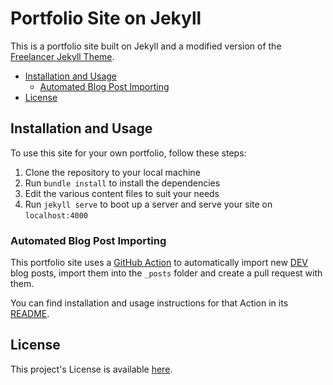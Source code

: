 # Portfolio Site on Jekyll

This is a portfolio site built on Jekyll and a modified version of the [Freelancer Jekyll Theme](https://github.com/jeromelachaud/freelancer-theme).

* [Installation and Usage](#installation-and-usage)
    * [Automated Blog Post Importing](#automated-blog-post-importing)
* [License](#license)

## Installation and Usage

To use this site for your own portfolio, follow these steps:

1. Clone the repository to your local machine
2. Run `bundle install` to install the dependencies
3. Edit the various content files to suit your needs
4. Run `jekyll serve` to boot up a server and serve your site on `localhost:4000`

### Automated Blog Post Importing

This portfolio site uses a [GitHub Action](https://github.com/benhayehudi/dev-posts-to-jekyll-markdown-action) to automatically import new [DEV](https://dev.to) blog posts, import them into the `_posts` folder and create a pull request with them. 

You can find installation and usage instructions for that Action in its [README](https://github.com/benhayehudi/dev-posts-to-jekyll-markdown-action/blob/master/README.md).

## License

This project's License is available [here](lICENSE).